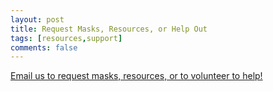 ```yaml
---
layout: post
title: Request Masks, Resources, or Help Out
tags: [resources,support]
comments: false
---
```


[Email us to request masks, resources, or to volunteer to help!](mailto:greenvillescmaskbloc@proton.me)
